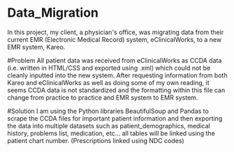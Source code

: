 # Data_Migration
In this project, my client, a physician's office, was migrating data from their current EMR (Electronic Medical Record) system, eClinicalWorks, to a new EMR system, Kareo. 

#Problem
All patient data was received from eClinicalWorks as CCDA data (i.e. written in HTML/CSS and exported using .xml) which could not be cleanly inputted into the new system. After requesting information from both Kareo and eClinicalWorks as well as doing some of my own reading, it seems CCDA data is not standardized and the formatting within this file can change from practice to practice and EMR system to EMR system. 

#Solution 
I am using the Python libraries BeautifulSoup and Pandas to scrape the CCDA files for important patient information and then exporting the data into multiple datasets such as patient_demographics, medical history, problems list, medication, etc... all tables will be linked using the patient chart number. (Prescriptions linked using NDC codes) 
